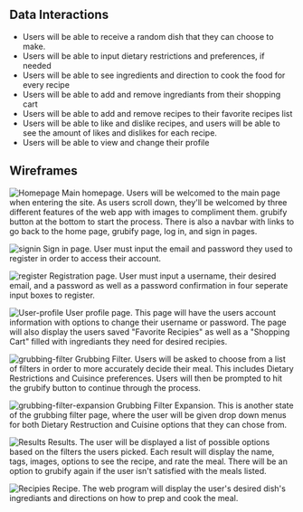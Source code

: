 ## Data Interactions
- Users will be able to receive a random dish that they can choose to make. 
- Users will be able to input dietary restrictions and preferences, if needed
- Users will be able to see ingredients and direction to cook the food for every recipe
- Users will be able to add and remove ingrediants from their shopping cart
- Users will be able to add and remove recipes to their favorite recipes list
- Users will be able to like and dislike recipes, and users will be able to see the amount of likes and dislikes for each recipe. 
- Users will be able to view and change their profile

## Wireframes

![Homepage](./wireframes/Homepage.png)
Main homepage. Users will be welcomed to the main page when entering the site. As users scroll down, they'll be welcomed by three different features of the web app with images to compliment them. grubify button at the bottom to start the process. There is also a navbar with links to go back to the home page, grubify page, log in, and sign in pages.

![signin](./wireframes/User-Login.png)
Sign in page. User must input the email and password they used to register in order to access their account.

![register](./wireframes/User-Register.png)
Registration page. User must input a username, their desired email, and a password as well as a password confirmation in four seperate input boxes to register.

![User-profile](./wireframes/User-Profile.png)
User profile page. This page will have the users account information with options to change their username or password. The page will also display the users saved "Favorite Recipies" as well as a "Shopping Cart" filled with ingrediants they need for desired recipies.

![grubbing-filter](./wireframes/grubbing%20filter.png)
Grubbing Filter. Users will be asked to choose from a list of filters in order to more accurately decide their meal. This includes Dietary Restrictions and Cuisince preferences. Users will then be prompted to hit the grubify button to continue through the process.

![grubbing-filter-expansion](./wireframes/grubbing%20filter%20continued.png)
Grubbing Filter Expansion. This is another state of the grubbing filter page, where the user will be given drop down menus for both Dietary Restruction and Cuisine options that they can chose from.

![Results](./wireframes/Results.png)
Results. The user will be displayed a list of possible options based on the filters the users picked. Each result will display the name, tags, images, options to see the recipe, and rate the meal. There will be an option to grubify again if the user isn't satisfied with the meals listed.

![Recipies](./wireframes/Recipe.png)
Recipe. The web program will display the user's desired dish's ingrediants and directions on how to prep and cook the meal.